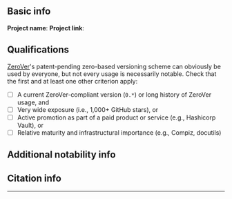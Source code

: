 <!--

Thanks for considering contributing to ZeroVer! If you're not
suggesting adding a ZeroVer project, you can stop reading now and
delete this whole template.

---

(Please title your issue `"Add project: <project name>"`)

-->

## Basic info

**Project name**:
**Project link**:

## Qualifications

[ZeroVer](https://zerover.org)'s patent-pending zero-based versioning
scheme can obviously be used by everyone, but not every usage is
necessarily notable. Check that the first and at least one other
criterion apply:

- [ ] A current ZeroVer-compliant version (`0.*`) or long history of ZeroVer usage, and
- [ ] Very wide exposure (i.e., 1,000+ GitHub stars), or
- [ ] Active promotion as part of a paid product or service (e.g., Hashicorp Vault), or
- [ ] Relative maturity and infrastructural importance (e.g., Compiz, docutils)

## Additional notability info

<!-- Prominent uses or users, or promotional material, ideally written
for an audience not familiar with that project's particular
technologies) -->

## Citation info

<!-- For manually entered/non-GitHub project entries, please put any links
or notes about research here. -->

---

<!--

## One more thing

Since you've made it this far, why not consider filing [a PR](https://github.com/mahmoud/zerover/pulls)?

If your suggestion is a GitHub project, it's as easy as adding 2-3
lines to the `projects.yaml` file. There are comments and plenty of
examples in the file. Here's [an edit link](https://github.com/mahmoud/zerover/edit/master/projects.yaml).

No pressure or anything, feel free to smack that submit button, too! Thanks again!

-->
